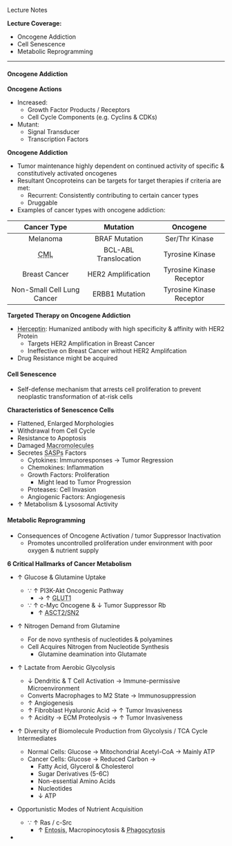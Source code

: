 Lecture Notes

**Lecture Coverage:**
- Oncogene Addiction
- Cell Senescence
- Metabolic Reprogramming

---
#### **Oncogene Addiction**
**Oncogene Actions**
- Increased:
	- Growth Factor Products / Receptors
	- Cell Cycle Components (e.g. Cyclins & CDKs)
- Mutant:
	- Signal Transducer
	- Transcription Factors

**Oncogene Addiction**
- Tumor maintenance highly dependent on continued activity of specific & constitutively activated oncogenes
- Resultant Oncoproteins can be targets for target therapies if criteria are met:
	- Recurrent: Consistently contributing to certain cancer types
	- Druggable
- Examples of cancer types with oncogene addiction:

|                      Cancer Type                      |       Mutation        |         Oncogene         |
| :---------------------------------------------------: | :-------------------: | :----------------------: |
|                       Melanoma                        |     BRAF Mutation     |      Ser/Thr Kinase      |
| <abbr Title="Chronic Myelogenous Leukemia">CML</abbr> | BCL-ABL Translocation |     Tyrosine Kinase      |
|                     Breast Cancer                     |  HER2 Amplification   | Tyrosine Kinase Receptor |
|              Non-Small Cell Lung Cancer               |    ERBB1 Mutation     | Tyrosine Kinase Receptor |

**Targeted Therapy on Oncogene Addiction**
- <abbr Title="Trastuzumab">Herceptin</abbr>: Humanized antibody with high specificity & affinity with HER2 Protein
	- Targets HER2 Amplification in Breast Cancer
	- Ineffective on Breast Cancer without HER2 Amplifcation
- Drug Resistance might be acquired


#### **Cell Senescence**
- Self-defense mechanism that arrests cell proliferation to prevent neoplastic transformation of at-risk cells

**Characteristics of Senescence Cells**
- Flattened, Enlarged Morphologies
- Withdrawal from Cell Cycle
- Resistance to Apoptosis
- Damaged <abbr Title="DNA, Proteins, Lipids">Macromolecules</abbr>
- Secretes <abbr Title="Senescence-Associated Secretion Phenotype">SASPs</abbr> Factors
	- Cytokines: Immunoresponses → Tumor Regression
	- Chemokines: Inflammation
	- Growth Factors: Proliferation
		- Might lead to Tumor Progression
	- Proteases: Cell Invasion
	- Angiogenic Factors: Angiogenesis
- ↑ Metabolism & Lysosomal Activity


#### **Metabolic Reprogramming**
- Consequences of Oncogene Activation / tumor Suppressor Inactivation
	- Promotes uncontrolled proliferation under environment with poor oxygen & nutrient supply

**6 Critical Hallmarks of Cancer Metabolism**
- ↑ Glucose & Glutamine Uptake
	- ∵ ↑ PI3K-Akt Oncogenic Pathway 
		- → ↑ <abbr Title="Glucose Transporter">GLUT1</abbr>
	- ∵ ↑ c-Myc Oncogene & ↓ Tumor Suppressor Rb
		- ↑ <abbr Title="Glutamine Transporter">ASCT2/SN2</abbr>

- ↑ Nitrogen Demand from Glutamine
	- For de novo synthesis of nucleotides & polyamines
	- Cell Acquires Nitrogen from Nucleotide Synthesis
		- Glutamine deamination into Glutamate

- ↑ Lactate from Aerobic Glycolysis
	- ↓ Dendritic & T Cell Activation → Immune-permissive Microenvironment
	- Converts Macrophages to M2 State → Immunosuppression
	- ↑ Angiogenesis
	- ↑ Fibroblast Hyaluronic Acid → ↑ Tumor Invasiveness
	- ↑ Acidity → ECM Proteolysis → ↑ Tumor Invasiveness

- ↑ Diversity of Biomolecule Production from Glycolysis / TCA Cycle Intermediates
	- Normal Cells: Glucose → Mitochondrial Acetyl-CoA → Mainly ATP
	- Cancer Cells: Glucose → Reduced Carbon → 
		- Fatty Acid, Glycerol & Cholesterol
		- Sugar Derivatives (5-6C)
		- Non-essential Amino Acids
		- Nucleotides
		- ↓ ATP


- Opportunistic Modes of Nutrient Acquisition
	- ∵ ↑ Ras / c-Src
		- ↑ <abbr Title="Engulfment & Digestion of entire living cells">Entosis</abbr>, Macropinocytosis & <abbr Title="Engulfment & Digestion of Apoptotic Bodies">Phagocytosis</abbr>

- 